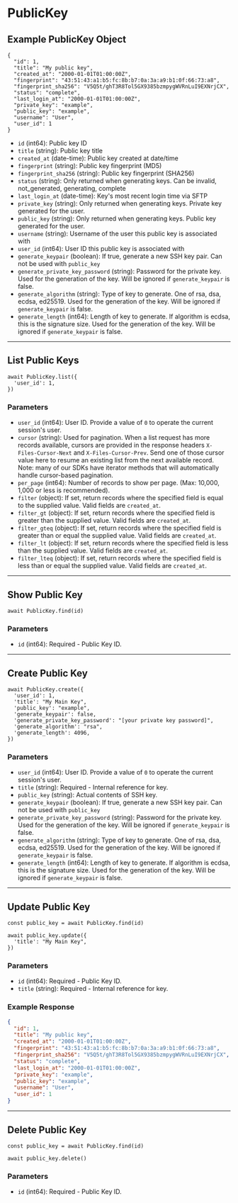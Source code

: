 # PublicKey

## Example PublicKey Object

```
{
  "id": 1,
  "title": "My public key",
  "created_at": "2000-01-01T01:00:00Z",
  "fingerprint": "43:51:43:a1:b5:fc:8b:b7:0a:3a:a9:b1:0f:66:73:a8",
  "fingerprint_sha256": "V5Q5t/ghT3R8Tol5GX9385bzmpygWVRnLuI9EXNrjCX",
  "status": "complete",
  "last_login_at": "2000-01-01T01:00:00Z",
  "private_key": "example",
  "public_key": "example",
  "username": "User",
  "user_id": 1
}
```

* `id` (int64): Public key ID
* `title` (string): Public key title
* `created_at` (date-time): Public key created at date/time
* `fingerprint` (string): Public key fingerprint (MD5)
* `fingerprint_sha256` (string): Public key fingerprint (SHA256)
* `status` (string): Only returned when generating keys. Can be invalid, not_generated, generating, complete
* `last_login_at` (date-time): Key's most recent login time via SFTP
* `private_key` (string): Only returned when generating keys. Private key generated for the user.
* `public_key` (string): Only returned when generating keys. Public key generated for the user.
* `username` (string): Username of the user this public key is associated with
* `user_id` (int64): User ID this public key is associated with
* `generate_keypair` (boolean): If true, generate a new SSH key pair. Can not be used with `public_key`
* `generate_private_key_password` (string): Password for the private key. Used for the generation of the key. Will be ignored if `generate_keypair` is false.
* `generate_algorithm` (string): Type of key to generate.  One of rsa, dsa, ecdsa, ed25519. Used for the generation of the key. Will be ignored if `generate_keypair` is false.
* `generate_length` (int64): Length of key to generate. If algorithm is ecdsa, this is the signature size. Used for the generation of the key. Will be ignored if `generate_keypair` is false.

---

## List Public Keys

```
await PublicKey.list({
  'user_id': 1,
})
```


### Parameters

* `user_id` (int64): User ID.  Provide a value of `0` to operate the current session's user.
* `cursor` (string): Used for pagination.  When a list request has more records available, cursors are provided in the response headers `X-Files-Cursor-Next` and `X-Files-Cursor-Prev`.  Send one of those cursor value here to resume an existing list from the next available record.  Note: many of our SDKs have iterator methods that will automatically handle cursor-based pagination.
* `per_page` (int64): Number of records to show per page.  (Max: 10,000, 1,000 or less is recommended).
* `filter` (object): If set, return records where the specified field is equal to the supplied value. Valid fields are `created_at`.
* `filter_gt` (object): If set, return records where the specified field is greater than the supplied value. Valid fields are `created_at`.
* `filter_gteq` (object): If set, return records where the specified field is greater than or equal the supplied value. Valid fields are `created_at`.
* `filter_lt` (object): If set, return records where the specified field is less than the supplied value. Valid fields are `created_at`.
* `filter_lteq` (object): If set, return records where the specified field is less than or equal the supplied value. Valid fields are `created_at`.

---

## Show Public Key

```
await PublicKey.find(id)
```


### Parameters

* `id` (int64): Required - Public Key ID.

---

## Create Public Key

```
await PublicKey.create({
  'user_id': 1,
  'title': "My Main Key",
  'public_key': "example",
  'generate_keypair': false,
  'generate_private_key_password': "[your private key password]",
  'generate_algorithm': "rsa",
  'generate_length': 4096,
})
```


### Parameters

* `user_id` (int64): User ID.  Provide a value of `0` to operate the current session's user.
* `title` (string): Required - Internal reference for key.
* `public_key` (string): Actual contents of SSH key.
* `generate_keypair` (boolean): If true, generate a new SSH key pair. Can not be used with `public_key`
* `generate_private_key_password` (string): Password for the private key. Used for the generation of the key. Will be ignored if `generate_keypair` is false.
* `generate_algorithm` (string): Type of key to generate.  One of rsa, dsa, ecdsa, ed25519. Used for the generation of the key. Will be ignored if `generate_keypair` is false.
* `generate_length` (int64): Length of key to generate. If algorithm is ecdsa, this is the signature size. Used for the generation of the key. Will be ignored if `generate_keypair` is false.

---

## Update Public Key

```
const public_key = await PublicKey.find(id)

await public_key.update({
  'title': "My Main Key",
})
```

### Parameters

* `id` (int64): Required - Public Key ID.
* `title` (string): Required - Internal reference for key.

### Example Response

```json
{
  "id": 1,
  "title": "My public key",
  "created_at": "2000-01-01T01:00:00Z",
  "fingerprint": "43:51:43:a1:b5:fc:8b:b7:0a:3a:a9:b1:0f:66:73:a8",
  "fingerprint_sha256": "V5Q5t/ghT3R8Tol5GX9385bzmpygWVRnLuI9EXNrjCX",
  "status": "complete",
  "last_login_at": "2000-01-01T01:00:00Z",
  "private_key": "example",
  "public_key": "example",
  "username": "User",
  "user_id": 1
}
```

---

## Delete Public Key

```
const public_key = await PublicKey.find(id)

await public_key.delete()
```

### Parameters

* `id` (int64): Required - Public Key ID.

